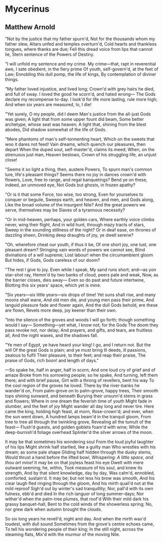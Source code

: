# Mycerinus
## Matthew Arnold
"Not by the justice that my father spurn'd,
Not for the thousands whom my father slew,
Altars unfed and temples overturn'd,
Cold hearts and thankless tongues, where thanks are due;
Fell this dread voice from lips that cannot lie,
Stern sentence of the Powers of Destiny.

"I will unfold my sentence and my crime.
My crime—that, rapt in reverential awe,
I sate obedient, in the fiery prime
Of youth, self-govern'd, at the feet of Law;
Ennobling this dull pomp, the life of kings,
By contemplation of diviner things.

"My father loved injustice, and lived long;
Crown'd with grey hairs he died, and full of sway.
I loved the good he scorn'd, and hated wrong—
The Gods declare my recompense to-day.
I look'd for life more lasting, rule more high;
And when six years are measured, lo, I die!

"Yet surely, O my people, did I deem
Man's justice from the all-just Gods was given;
A light that from some upper fount did beam,
Some better archetype, whose seat was heaven;
A light that, shining from the blest abodes,
Did shadow somewhat of the life of Gods.

"Mere phantoms of man's self-tormenting heart,
Which on the sweets that woo it dares not feed!
Vain dreams, which quench our pleasures, then depart
When the duped soul, self-master'd, claims its meed;
When, on the strenuous just man, Heaven bestows,
Crown of his struggling life, an unjust close!

"Seems it so light a thing, then, austere Powers,
To spurn man's common lure, life's pleasant things?
Seems there no joy in dances crown'd with flowers,
Love, free to range, and regal banquetings?
Bend ye on these, indeed, an unmoved eye,
Not Gods but ghosts, in frozen apathy?

"Or is it that some Force, too wise, too strong,
Even for yourselves to conquer or beguile,
Sweeps earth, and heaven, and men, and Gods along,
Like the broad volume of the insurgent Nile?
And the great powers we serve, themselves may be
Slaves of a tyrannous necessity?

"Or in mid-heaven, perhaps, your golden cars,
Where earthly voice climbs never, wing their flight,
And in wild hunt, through mazy tracts of stars,
Sweep in the sounding stillness of the night?
Or in deaf ease, on thrones of dazzling sheen,
Drinking deep draughts of joy, ye dwell serene?

"Oh, wherefore cheat our youth, if thus it be,
Of one short joy, one lust, one pleasant dream?
Stringing vain words of powers we cannot see,
Blind divinations of a will supreme;
Lost labour! when the circumambient gloom
But hides, if Gods, Gods careless of our doom?

"The rest I give to joy. Even while I speak,
My sand runs short; and—as yon star-shot ray,
Hemm'd by two banks of cloud, peers pale and weak,
Now, as the barrier closes, dies away—
Even so do past and future intertwine,
Blotting this six years' space, which yet is mine.

"Six years—six little years—six drops of time!
Yet suns shall rise, and many moons shall wane,
And old men die, and young men pass their prime,
And languid pleasure fade and flower again,
And the dull Gods behold, ere these are flown,
Revels more deep, joy keener than their own.

"Into the silence of the groves and woods
I will go forth; though something would I say—
Something—yet what, I know not; for the Gods
The doom they pass revoke not, nor delay;
And prayers, and gifts, and tears, are fruitless all,
And the night waxes, and the shadows fall.

"Ye men of Egypt, ye have heard your king!
I go, and I return not. But the will
Of the great Gods is plain; and ye must bring
Ill deeds, ill passions, zealous to fulfil
Their pleasure, to their feet; and reap their praise,
The praise of Gods, rich boon! and length of days."

—So spake he, half in anger, half in scorn;
And one loud cry of grief and of amaze
Broke from his sorrowing people; so he spake,
And turning, left them there; and with brief pause,
Girt with a throng of revellers, bent his way
To the cool region of the groves he loved.
There by the river-banks he wander'd on,
From palm-grove on to palm-grove, happy trees,
Their smooth tops shining sunward, and beneath
Burying their unsunn'd stems in grass and flowers;
Where in one dream the feverish time of youth
Might fade in slumber, and the feet of joy
Might wander all day long and never tire.
Here came the king, holding high feast, at morn,
Rose-crown'd; and ever, when the sun went down,
A hundred lamps beam'd in the tranquil gloom,
From tree to tree all through the twinkling grove,
Revealing all the tumult of the feast—
Flush'd guests, and golden goblets foam'd with wine;
While the deep-burnish'd foliage overhead
Splinter'd the silver arrows of the moon.

It may be that sometimes his wondering soul
From the loud joyful laughter of his lips
Might shrink half startled, like a guilty man
Who wrestles with his dream; as some pale shape
Gliding half hidden through the dusky stems,
Would thrust a hand before the lifted bowl,
Whispering: _A little space, and thou art mine!_
It may be on that joyless feast his eye
Dwelt with mere outward seeming; he, within,
Took measure of his soul, and knew its strength,
And by that silent knowledge, day by day,
Was calm'd, ennobled, comforted, sustain'd.
It may be; but not less his brow was smooth,
And his clear laugh fled ringing through the gloom,
And his mirth quail'd not at the mild reproof
Sigh'd out by winter's sad tranquillity;
Nor, pall'd with its own fulness, ebb'd and died
In the rich languor of long summer-days;
Nor wither'd when the palm-tree plumes, that roof'd
With their mild dark his grassy banquet-hall,
Bent to the cold winds of the showerless spring;
No, nor grew dark when autumn brought the clouds.

So six long years he revell'd, night and day.
And when the mirth wax'd loudest, with dull sound
Sometimes from the grove's centre echoes came,
To tell his wondering people of their king;
In the still night, across the steaming flats,
Mix'd with the murmur of the moving Nile.